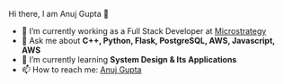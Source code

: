 <hi align="center">Hi there, I am Anuj Gupta 👋</h1>

- 🔭 I’m currently working as a Full Stack Developer at <a href="https://www.microstrategy.com/" target="_blank">Microstrategy</a>
- 💬 Ask me about <strong>C++, Python, Flask, PostgreSQL, AWS, Javascript, AWS </strong>
- 🌱 I’m currently learning <strong>System Design & Its Applications </strong>
- 📫 How to reach me: <a href="https://www.linkedin.com/in/anuj-gupta-50a175177/" target="_blank">Anuj Gupta</a>

